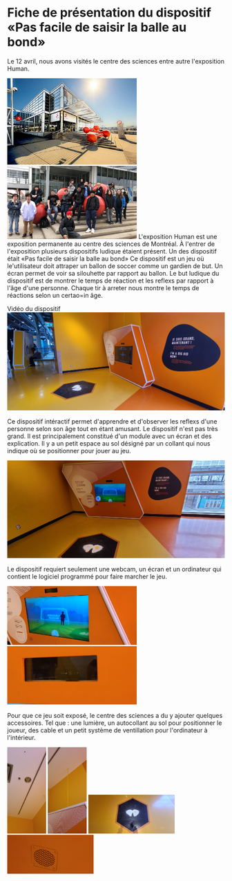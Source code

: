# Fiche de présentation du dispositif «Pas facile de saisir la balle au bond»

Le 12 avril, nous avons visités le centre des sciences entre autre l'exposition Human.

<img src="medias/centre_sciences.jpg" width="300"> <img src="medias/groupe_centre_sciences.png" width="300">
L'exposition Human est une exposition permanente au centre des sciences de Montréal. À l'entrer de l'exposition plusieurs dispositifs ludique étaient présent. Un des dispositif était «Pas facile de saisir la balle au bond» Ce dispositif est un jeu où le'utilisateur doit attraper un ballon de soccer comme un gardien de but. Un écran permet de voir sa silouhette par rapport au ballon. Le but ludique du dispositif est de montrer le temps de réaction et les reflexs par rapport à l'âge d'une personne. Chaque tir à arreter nous montre le temps de réactions selon un certao=in âge.


Vidéo du dispositif
[![VIDÉO PAS FACILE DE SAISIR LA BALLE AU BOND](medias/soccer_ensemble.jpg)](https://www.youtube.com/watch?v=OYv5aiOYG3o&ab_channel=MatisLabelle)


Ce dispositif intéractif permet d'apprendre et d'observer les reflexs d'une personne selon son âge tout en étant amusant. Le dispositif n'est pas très grand. Il est principalement constitué d'un module avec un écran et des explication. Il y a un petit espace au sol désigné par un collant qui nous indique où se positionner pour jouer au jeu.

<img src="medias/soccer_ensemble2.jpg" width="600">

Le dispositif requiert seulement une webcam, un écran et un ordinateur qui contient le logiciel programmé pour faire marcher le jeu.

<img src="medias/soccer_ecran.jpg" width="300"> <img src="medias/soccer_webcam.jpg" width="300">

Pour que ce jeu soit exposé, le centre des sciences a du y ajouter quelques accessoires. Tel que : une lumière, un autocollant au sol pour positionner le joueur, des cable et un petit système de ventillation pour l'ordinateur à l'intérieur.

<img src="medias/soccer_lumiere.jpg" height="200"> <img src="medias/soccer_cable.jpg" height="200"> <img src="medias/soccer_pied.jpg" width="200"> <img src="medias/soccer_ventilation.jpg" width="200">
